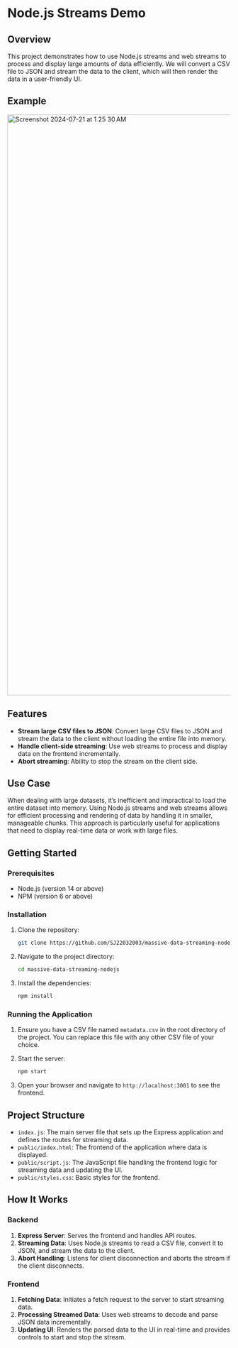 # Node.js Streams Demo

## Overview

This project demonstrates how to use Node.js streams and web streams to process and display large amounts of data efficiently. We will convert a CSV file to JSON and stream the data to the client, which will then render the data in a user-friendly UI.

## Example
<img width="1309" alt="Screenshot 2024-07-21 at 1 25 30 AM" src="https://github.com/user-attachments/assets/6ab336e8-594c-44d7-afa3-9723fbccb734">


## Features

- **Stream large CSV files to JSON**: Convert large CSV files to JSON and stream the data to the client without loading the entire file into memory.
- **Handle client-side streaming**: Use web streams to process and display data on the frontend incrementally.
- **Abort streaming**: Ability to stop the stream on the client side.

## Use Case

When dealing with large datasets, it’s inefficient and impractical to load the entire dataset into memory. Using Node.js streams and web streams allows for efficient processing and rendering of data by handling it in smaller, manageable chunks. This approach is particularly useful for applications that need to display real-time data or work with large files.

## Getting Started

### Prerequisites

- Node.js (version 14 or above)
- NPM (version 6 or above)

### Installation

1. Clone the repository:

    ```bash
    git clone https://github.com/SJ22032003/massive-data-streaming-nodejs
    ```

2. Navigate to the project directory:

    ```bash
    cd massive-data-streaming-nodejs
    ```

3. Install the dependencies:

    ```bash
    npm install
    ```

### Running the Application

1. Ensure you have a CSV file named `metadata.csv` in the root directory of the project. You can replace this file with any other CSV file of your choice.

2. Start the server:

    ```bash
    npm start
    ```

3. Open your browser and navigate to `http://localhost:3001` to see the frontend.

## Project Structure

- `index.js`: The main server file that sets up the Express application and defines the routes for streaming data.
- `public/index.html`: The frontend of the application where data is displayed.
- `public/script.js`: The JavaScript file handling the frontend logic for streaming data and updating the UI.
- `public/styles.css`: Basic styles for the frontend.

## How It Works

### Backend

1. **Express Server**: Serves the frontend and handles API routes.
2. **Streaming Data**: Uses Node.js streams to read a CSV file, convert it to JSON, and stream the data to the client.
3. **Abort Handling**: Listens for client disconnection and aborts the stream if the client disconnects.

### Frontend

1. **Fetching Data**: Initiates a fetch request to the server to start streaming data.
2. **Processing Streamed Data**: Uses web streams to decode and parse JSON data incrementally.
3. **Updating UI**: Renders the parsed data to the UI in real-time and provides controls to start and stop the stream.
